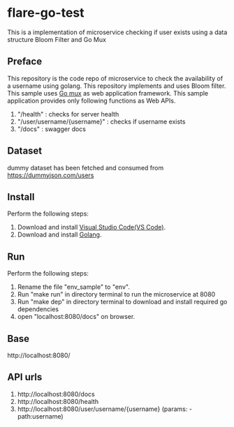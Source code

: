 # flare-go-test
This is a implementation of microservice checking if user exists using a data structure Bloom Filter and Go Mux

## Preface
This repository is the code repo of microservice to check the availability of a username using golang.
This repository implements and uses Bloom filter.
This sample uses [Go mux](https://github.com/gorilla/mux) as web application framework.
This sample application provides only following functions as Web APIs.
  1. "/health" : checks for server health
  2. "/user/username/{username}" : checks if username exists
  3. "/docs" : swagger docs

## Dataset
dummy dataset has been fetched and consumed from https://dummyjson.com/users

## Install
Perform the following steps:
1. Download and install [Visual Studio Code(VS Code)](https://code.visualstudio.com/).
2. Download and install [Golang](https://golang.org/).

## Run
Perform the following steps:
1. Rename the file "env_sample" to "env". 
2. Run "make run" in directory terminal to run the microservice at 8080
3. Run "make dep" in directory terminal to download and install required go dependencies
3. open "localhost:8080/docs" on browser.

## Base
http://localhost:8080/

## API urls
1. http://localhost:8080/docs
2. http://localhost:8080/health
3. http://localhost:8080/user/username/{username} (params: -path:username)



